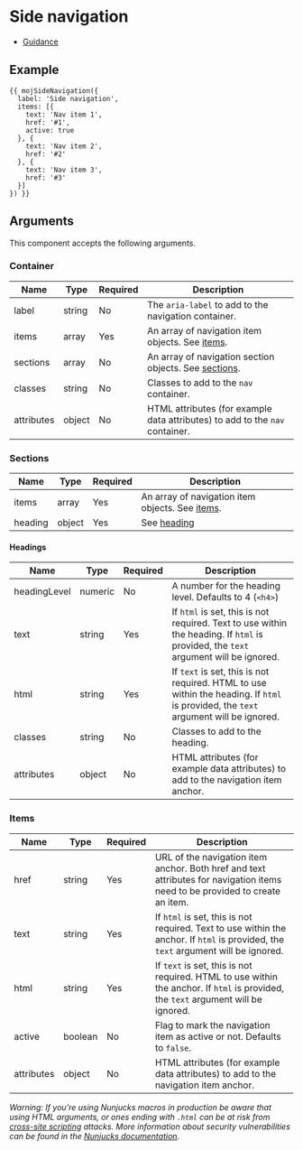 # Side navigation

- [Guidance](https://design-patterns.service.justice.gov.uk/components/side-navigation)

## Example

```njk
{{ mojSideNavigation({
  label: 'Side navigation',
  items: [{
    text: 'Nav item 1',
    href: '#1',
    active: true
  }, {
    text: 'Nav item 2',
    href: '#2'
  }, {
    text: 'Nav item 3',
    href: '#3'
  }]
}) }}
```

## Arguments

This component accepts the following arguments.

### Container

| Name       | Type   | Required | Description                                                                  |
| ---------- | ------ | -------- | ---------------------------------------------------------------------------- |
| label      | string | No       | The `aria-label` to add to the navigation container.                         |
| items      | array  | Yes      | An array of navigation item objects. See [items](#items).                    |
| sections   | array  | No       | An array of navigation section objects. See [sections](#sections).           |
| classes    | string | No       | Classes to add to the `nav` container.                                       |
| attributes | object | No       | HTML attributes (for example data attributes) to add to the `nav` container. |

### Sections

| Name    | Type   | Required | Description                                               |
| ------- | ------ | -------- | --------------------------------------------------------- |
| items   | array  | Yes      | An array of navigation item objects. See [items](#items). |
| heading | object | Yes      | See [heading](#headings)                                  |

#### Headings

| Name         | Type    | Required | Description                                                                                                                         |
| ------------ | ------- | -------- | ----------------------------------------------------------------------------------------------------------------------------------- |
| headingLevel | numeric | No       | A number for the heading level. Defaults to 4 (`<h4>`)                                                                              |
| text         | string  | Yes      | If `html` is set, this is not required. Text to use within the heading. If `html` is provided, the `text` argument will be ignored. |
| html         | string  | Yes      | If `text` is set, this is not required. HTML to use within the heading. If `html` is provided, the `text` argument will be ignored. |
| classes      | string  | No       | Classes to add to the heading.                                                                                                      |
| attributes   | object  | No       | HTML attributes (for example data attributes) to add to the navigation item anchor.                                                 |

### Items

| Name       | Type    | Required | Description                                                                                                                        |
| ---------- | ------- | -------- | ---------------------------------------------------------------------------------------------------------------------------------- |
| href       | string  | Yes      | URL of the navigation item anchor. Both href and text attributes for navigation items need to be provided to create an item.       |
| text       | string  | Yes      | If `html` is set, this is not required. Text to use within the anchor. If `html` is provided, the `text` argument will be ignored. |
| html       | string  | Yes      | If `text` is set, this is not required. HTML to use within the anchor. If `html` is provided, the `text` argument will be ignored. |
| active     | boolean | No       | Flag to mark the navigation item as active or not. Defaults to `false`.                                                            |
| attributes | object  | No       | HTML attributes (for example data attributes) to add to the navigation item anchor.                                                |

_Warning: If you’re using Nunjucks macros in production be aware that using HTML arguments, or ones ending with `.html` can be at risk from [cross-site scripting](https://en.wikipedia.org/wiki/Cross-site_scripting) attacks. More information about security vulnerabilities can be found in the [Nunjucks documentation](https://mozilla.github.io/nunjucks/api.html#user-defined-templates-warning)._

